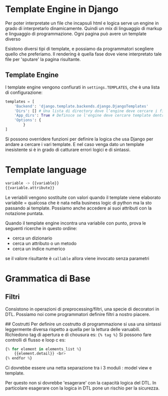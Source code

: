 # Template Engine in Django

Per poter interpretate un file che incapsuli html e logica serve un engine in grado di interpretarlo dinamicamente.
Quindi un mix di linguaggio di markup e linguaggio di programmazione.
Ogni pagina può avere un template diverso

Esistono diversi tipi di template, e possiamo da programmatori scegliere quello che preferiamo.
Il rendering è quella fase dove viene interpretato tale file per 'sputare' la pagina risultante.

## Template Engine

I template engine vengono confiurati in `settings.TEMPLATES`, che è una lista di configurazione:

```python
templates = [
    'Backend': 'django.template.backends.django.DjangoTemplates'
    'Dirs': [] # Una lista di directory dove l’engine deve cercare i file di origine dei template, definiti in ordine di ricerca.
    'App_dirs': True # Definsce se l'engine deve cercare template dentro app installate
    'Options': {
        }
]
```

Si possono overridere funzioni per definire la logica che usa Django per andare a cercare i vari template.
E nel caso venga dato un template inesistente si è in grado di catturare errori logici e di sintassi.

# Template language

```python
variable -> {{variable}}
{{variable.attribute}}
```

Le veriabili vengono sostituite con valori quando il template viene elaborato
variabile = qualcosa che è nata nella business logic di python ma la sto passando ai template.
Possiamo anche accedere ai suoi attributi con la notazione puntata.

Quando il template engine incontra una variabile con punto, prova le seguenti ricerche in questo ordine:

- cerca un dizionario
- cerca un attributo o un metodo
- cerca un indice numerico

se il valore risultante è `callable` allora viene invocato senza parametri

# Grammatica di Base

## Filtri

Consistono in operazioni di preprocessing/filtri, una specie di decoratori in DTL.
Possiamo noi come programmatori definire filtri a nostro piacere.

## Costrutti
Per definire un costrutto di programmazione si usa una sintassi leggermente diversa rispetto a quella per la lettura delle varuabili.
Richiedono tag di apertura e di chousura es: `{% tag %}`
Si possono fare controlli di flusso e loop c
es:

```python
{% for element in elements_list %}
    {{element.detail}} <br>
{% endfor %}
```

Ci dovrebbe essere una netta separazione tra i 3 moduli : model view e template.

Per questo non si dovrebbe 'esagerare' con la capacità logica del DTL.
In particolare esagerare con la logica in DTL pone un rischio per la sicurezza.
